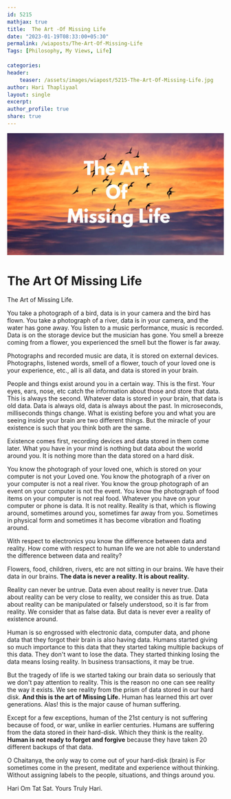 ```yaml
---                    
id: 5215                    
mathjax: true                    
title:  The Art -Of Missing Life             
date: "2023-01-19T08:33:00+05:30"                    
permalink: /wiaposts/The-Art-Of-Missing-Life               
Tags: [Philosophy, My Views, Life]             
                    
categories:                    
header:                    
    teaser: /assets/images/wiapost/5215-The-Art-Of-Missing-Life.jpg                   
author: Hari Thapliyaal                    
layout: single                    
excerpt:                    
author_profile: true                    
share: true                    
---                    
```

                    
![The Logic of Entangled Mind](/assets/images/wiapost/5215-The-Art-Of-Missing-Life.jpg)                    
                       
# The Art Of Missing Life
    
The Art of Missing Life.

You take a photograph of a bird, 
data is in your camera and the bird has flown.
You take a photograph of a river, 
data is in your camera, and the water has gone away.
You listen to a music performance, music is recorded. 
Data is on the storage device but the musician has gone.
You smell a breeze coming from a flower, 
you experienced the smell but the flower is far away.

Photographs and recorded music are data, 
it is stored on external devices.
Photographs, listened words, smell of a flower, 
touch of your loved one is your experience, etc., 
all is all data, and data is stored in your brain.

People and things exist around you in a certain way. This is the first.
Your eyes, ears, nose, etc catch the information 
about those and store that data. This is always the second.
Whatever data is stored in your brain, that data is old data. 
Data is always old, data is always about the past.
In microseconds, milliseconds things change. 
What is existing before you and 
what you are seeing inside your brain are two different things. 
But the miracle of your existence is such that you think both are the same.

Existence comes first, 
recording devices and data stored in them come later.
What you have in your mind is nothing 
but data about the world around you.
It is nothing more than the data stored on a hard disk.

You know the photograph of your loved one, 
which is stored on your computer is not your Loved one.
You know the photograph of a river 
on your computer is not a real river.
You know the group photograph of an event 
on your computer is not the event.
You know the photograph of food items 
on your computer is not real food.
Whatever you have on your computer or phone is data. It is not reality.
Reality is that, which is flowing around, 
sometimes around you, sometimes far away from you.
Sometimes in physical form and sometimes 
it has become vibration and floating around.

With respect to electronics you know 
the difference between data and reality.
How come with respect to human life 
we are not able to understand 
the difference between data and reality?

Flowers, food, children, rivers, etc are not sitting in our brains. 
We have their data in our brains.
**The data is never a reality. It is about reality.**

Reality can never be untrue. 
Data even about reality is never true.
Data about reality can be very close to reality, 
we consider this as true.
Data about reality can be manipulated or falsely understood, 
so it is far from reality. We consider that as false data.
But data is never ever a reality of existence around.

Human is so engrossed with electronic data, 
computer data, and phone data that 
they forgot their brain is also having data.
Humans started giving so much importance to this data 
that they started taking multiple backups of this data. 
They don't want to lose the data. 
They started thinking losing the data means losing reality.
In business transactions, it may be true.

But the tragedy of life is we started taking our brain data 
so seriously that we don't pay attention to reality.
This is the reason no one can see reality the way it exists.
We see reality from the prism of data stored in our hard disk.
**And this is the art of Missing Life.**
Human has learned this art over generations.
Alas! this is the major cause of human suffering.

Except for a few exceptions, 
human of the 21st century is not suffering 
because of food, or war, unlike in earlier centuries.
Humans are suffering from the data stored 
in their hard-disk. Which they think is the reality.
**Human is not ready to forget and forgive** 
because they have taken 20 different backups of that data.

O Chaitanya, the only way to come out of your hard-disk (brain) is
For sometimes come in the present, meditate and experience without thinking.
Without assigning labels to the people, situations, and things around you.

Hari Om Tat Sat.
Yours Truly Hari.


